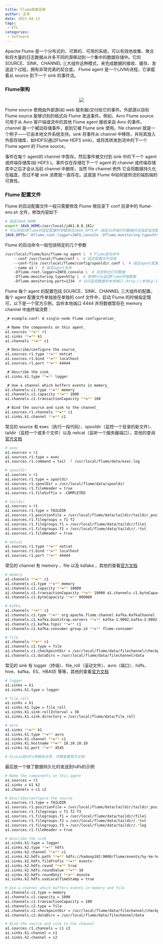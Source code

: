 ```yaml
---
title: Flume简单应用
author: 汪寻
date: 2021-04-13
tags:
 - ETL
categories:
 - Software
---
```


Apache Flume 是一个分布式的、可靠的、可用的系统，可以有效地收集、聚合和将大量的日志数据从许多不同的源移动到一个集中的数据存储中。它的 SOURCE、SINK、CHANNEL 三大组件这种模式，来完成数据的接收、缓存、发送这个过程，拥有非常完美的契合度。 Flume agent 是一个(JVM)进程，它承载着从 source 到下一个 sink 的事件流。

<!-- more -->

### **Flume架构**

<div align=center><img src="http://flume.apache.org/_images/UserGuide_image00.png"></div>

Flume source 使用由外部源(如 web 服务器)交付给它的事件。外部源以目标 Flume source 能够识别的格式向 Flume 发送事件。例如，Avro Flume source 可用于从 Avro 客户端或流中的其他 Flume agent 接收来自 Avro 的事件。channel 是一个被动存储事件，直到它被 Flume sink 使用。file channel 就是一个例子——它由本地文件系统支持。sink 将事件从 channel 中移除，并将其放入外部存储库，如HDFS(通过Flume HDFS sink)，或将其转发到流中的下一个 Flume agent 的 Flume source。

事件在每个 agent的 channel 中暂存。然后事件被交付到 sink 中的下一个 agent 或终端存储库(如 HDFS )。事件仅在存储在下一个 agent 的 channel 或终端存储库中之后才会从当前 channel 中删除，当然 file channel 例外 它会将数据持久化在磁盘，而过不被 sink 消费就一直存在。这就是 Flume 中如何提供流的端到端的可靠性。

### **Flume 配置文件**

Flume 的启动配置文件一般只需要修改 Flume 根目录下 conf 目录中的 flume-env.sh 文件，修改内容如下

```bash
# 指定JAVA_HOME
export JAVA_HOME=/usr/local/jdk1.8.0_181/
# 可以将启动Flume时固定配置的参数放在JAVA_OPTS中（指定从终端打印数据并且指定监控数据访问端口http://本地ip:1234/metrics），可以不设置
JAVA_OPTS="-Dflume.root.logger=INFO,console -Dflume.monitoring.type=http -Dflume.monitoring.port=1234"
```

Flume 的启动命令一般包括特定的几个参数

```bash
/usr/local/flume/bin/flume-ng agent \  # Flume启动命令
    --conf /usr/local/flume/conf \  # 指定配置文件目录
    --conf-file /usr/local/flume/config/spooldir.conf \  # 指定agent配置文件
    --name a1 \  # 指定agent名称
    -Dflume.root.logger=INFO,console \  # 在控制台打印数据
    -Dflume.monitoring.type=http \  # 使用http监控Flume传输数据
    -Dflume.monitoring.port=1234  # 访问监控数据的本地端口（http://本地ip:1234/metrics）
```

Flume 每个 agent 的配置包括 SOURCE、SINK、CHANNEL 三大组件的配置，每个 agent 配置文件单独放在单独的 conf 文件中，启动 Flume 的时候指定既可，以下是一个官方示例，监听本地端口 4444 并将数据暂存在 memory channel 中由终端消费：

```bash
_# example.conf: A single-node Flume configuration_ 

_# Name the components on this agent_ 
a1.sources **=** r1 
a1.sinks **=** k1 
a1.channels **=** c1 

_# Describe/configure the source_ 
a1.sources.r1.type **=** netcat 
a1.sources.r1.bind **=** localhost 
a1.sources.r1.port **=** 44444 

_# Describe the sink_ 
a1.sinks.k1.type **=** logger 

_# Use a channel which buffers events in memory_ 
a1.channels.c1.type **=** memory 
a1.channels.c1.capacity **=** 1000 
a1.channels.c1.transactionCapacity **=** 100 

_# Bind the source and sink to the channel_ 
a1.sources.r1.channels **=** c1 
a1.sinks.k1.channel **=** c1
```

常见的 source 有 exec（执行一段代码）、spooldir（监控一个目录的新文件）、taildir（监控一个或多个文件）以及 netcat（监听一个服务器端口），其他的查询[官方文档](http://flume.apache.org/releases/content/1.9.0/FlumeUserGuide.html#flume-sources)

```bash
# exec
a1.sources = r1
a1.sources.r1.type = exec
a1.sources.r1.command = tail -f /usr/local/flume/data/exec.log

# spooldir
a1.sources = r1
a1.sources.r1.type = spooldir
a1.sources.r1.spoolDir = /usr/local/flume/data/spooldir
a1.sources.r1.fileHeader = true
a1.sources.r1.fileSuffix = .COMPLETED

# taildir
a1.sources = r1
a1.sources.r1.type = TAILDIR
a1.sources.r1.positionFile = /usr/local/flume/data/taildir/taildir_position.json
a1.sources.r1.filegroups = f1 f2
a1.sources.r1.filegroups.f1 = /usr/local/flume/data/taildir/file1
a1.sources.r1.filegroups.f2 = /usr/local/flume/data/taildir/.*txt
a1.sources.r1.fileHeader = true

# netcat
a1.sources.r1.type **=** netcat 
a1.sources.r1.bind **=** localhost 
a1.sources.r1.port **=** 44444 
```

常见的 channel 有 memory 、file 以及 kafaka ，其他的查看[官方文档](http://flume.apache.org/releases/content/1.9.0/FlumeUserGuide.html#flume-channels)

```bash
# memory
a1.channels **=** c1 
a1.channels.c1.type **=** memory 
a1.channels.c1.capacity **=** 10000 
a1.channels.c1.transactionCapacity **=** 10000 a1.channels.c1.byteCapacityBufferPercentage **=** 20 
a1.channels.c1.byteCapacity **=** 800000

# kafka
a1.channels **=** c1 
a1.channels.c1.type **=** org.apache.flume.channel.kafka.KafkaChannel 
a1.channels.c1.kafka.bootstrap.servers **=** kafka-1:9092,kafka-2:9092,kafka-3:9092 
a1.channels.c1.kafka.topic **=** c1 
a1.channels.c1.kafka.consumer.group.id **=** flume-consumer

# file
a1.channels **=** c1 
a1.channels.c1.type = file
a1.channels.c1.checkpointDir = /usr/local/flume/data/filechannel/checkpoint
a1.channels.c1.dataDirs = /usr/local/flume/data/filechannel/data
```

常见的 sink 有 logger（终端）、file\_roll（滚动文件）、avro（端口）、hdfs、hive、kafka、ES、HBASE 等等，其他的查看[官方文档](http://flume.apache.org/releases/content/1.9.0/FlumeUserGuide.html#flume-sinks)

```bash
# logger
a1.sinks = k1
a1.sinks.k1.type = logger

# file_roll
a1.sinks = k1
a1.sinks.k1.type = file_roll
a1.sinks.k1.sink.rollInterval = 30
a1.sinks.k1.sink.directory = /usr/local/flume/data/file_roll

# avro
a1.sinks **=** k1 
a1.sinks.k1.type **=** avro 
a1.sinks.k1.channel **=** c1 
a1.sinks.k1.hostname **=** 10.10.10.10 
a1.sinks.k1.port **=** 4545

# hive以及hdfs参数有点多，详情查看官方文档
```

最后放一个做了数据持久化的发送到hdfs的示例

```bash
# Name the components on this agent
a1.sources = r1
a1.sinks = k1 k2
a1.channels = c1 c2

# Describe/configure the source
a1.sources.r1.type = TAILDIR
a1.sources.r1.positionFile = /usr/local/flume/data/taildir/taildir_position.json
a1.sources.r1.filegroups = f1 f2 f3
a1.sources.r1.filegroups.f1 = /usr/local/flume/data/taildir/file1
a1.sources.r1.filegroups.f2 = /usr/local/flume/data/taildir/.*txt
a1.sources.r1.filegroups.f3 = /usr/local/flume/data/taildir/.*log
a1.sources.r1.fileHeader = true

# Describe the sink
a1.sinks.k1.type = logger
a1.sinks.k2.type **=** hdfs 
a1.sinks.k2.channel **=** c1 
a1.sinks.k2.hdfs.path **=** hdfs://hadoop102:9000/flume/events/%y-%m-%d/%H%M/%S 
a1.sinks.k2.hdfs.filePrefix **=** events- 
a1.sinks.k2.hdfs.round **=** true 
a1.sinks.k2.hdfs.roundValue **=** 10 
a1.sinks.k2.hdfs.roundUnit **=** minute
a1.sinks.k2.hdfs.useLocalTimeStamp = true

# Use a channel which buffers events in memory and file
a1.channels.c1.type = memory
a1.channels.c1.capacity = 1000
a1.channels.c1.transactionCapacity = 100
a1.channels.c2.type = file
a1.channels.c2.checkpointDir = /usr/local/flume/data/filechannel/checkpoint
a1.channels.c2.dataDirs = /usr/local/flume/data/filechannel/data

# Bind the source and sink to the channel
a1.sources.r1.channels = c1 c2
a1.sinks.k1.channel = c1
a1.sinks.k2.channel = c2
```
